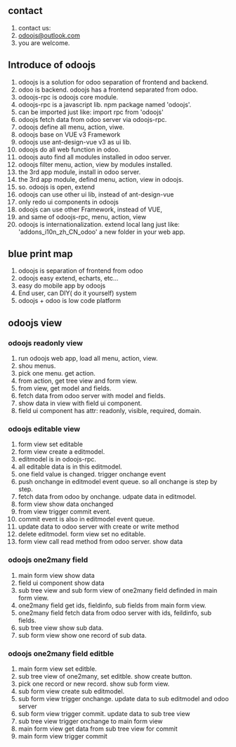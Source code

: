 ## contact

1. contact us:
2. odoojs@outlook.com
3. you are welcome.

## Introduce of odoojs

1. odoojs is a solution for odoo separation of frontend and backend.
2. odoo is backend. odoojs has a frontend separated from odoo.
3. odoojs-rpc is odoojs core module.
4. odoojs-rpc is a javascript lib. npm package named 'odoojs'.
5. can be imported just like: import rpc from 'odoojs'
6. odoojs fetch data from odoo server via odoojs-rpc.
7. odoojs define all menu, action, viwe.
8. odoojs base on VUE v3 Framework
9. odoojs use ant-design-vue v3 as ui lib.
10. odoojs do all web function in odoo.
11. odoojs auto find all modules installed in odoo server.
12. odoojs filter menu, action, view by modules installed.
13. the 3rd app module, install in odoo server.
14. the 3rd app module, defind menu, action, view in odoojs.
15. so. odoojs is open, extend
16. odoojs can use other ui lib, instead of ant-design-vue
17. only redo ui components in odoojs
18. odoojs can use other Framework, instead of VUE,
19. and same of odoojs-rpc, menu, action, view
20. odoojs is internationalization. extend local lang just like: 'addons_i10n_zh_CN_odoo' a new folder in your web app.

## blue print map

1. odoojs is separation of frontend from odoo
2. odoojs easy extend, echarts, etc...
3. easy do mobile app by odoojs
4. End user, can DIY( do it yourself) system
5. odoojs + odoo is low code platform

## odoojs view

### odoojs readonly view

1. run odoojs web app, load all menu, action, view.
2. shou menus.
3. pick one menu. get action.
4. from action, get tree view and form view.
5. from view, get model and fields.
6. fetch data from odoo server with model and fields.
7. show data in view with field ui component.
8. field ui component has attr: readonly, visible, required, domain.

### odoojs editable view

1. form view set editable
2. form view create a editmodel.
3. editmodel is in odoojs-rpc.
4. all editable data is in this editmodel.
5. one field value is changed. trigger onchange event
6. push onchange in editmodel event queue. so all onchange is step by step.
7. fetch data from odoo by onchange. udpate data in editmodel.
8. form view show data onchanged
9. from view trigger commit event.
10. commit event is also in editmodel event queue.
11. update data to odoo server with create or write method
12. delete editmodel. form view set no editable.
13. form view call read method from odoo server. show data

### odoojs one2many field

1. main form view show data
2. field ui component show data
3. sub tree view and sub form view of one2many field definded in main form view.
4. one2many field get ids, fieldinfo, sub fields from main form view.
5. one2many field fetch data from odoo server with ids, feildinfo, sub fields.
6. sub tree view show sub data.
7. sub form view show one record of sub data.

### odoojs one2many field editble

1. main form view set editble.
2. sub tree view of one2many, set editble. show create button.
3. pick one record or new record. show sub form view.
4. sub form view create sub editmodel.
5. sub form view trigger onchange. update data to sub editmodel and odoo server
6. sub form view trigger commit. update data to sub tree view
7. sub tree view trigger onchange to main form view
8. main form view get data from sub tree view for commit
9. main form view trigger commit
